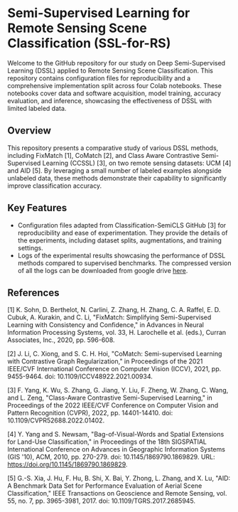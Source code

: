 # Semi-Supervised Learning for Remote Sensing Scene Classification (SSL-for-RS)

Welcome to the GitHub repository for our study on Deep Semi-Supervised Learning (DSSL) applied to Remote Sensing Scene Classification. 
This repository contains configuration files for reproducibility and a comprehensive implementation split across four Colab notebooks. 
These notebooks cover data and software acquisition, model training, accuracy evaluation, and inference, showcasing the effectiveness of DSSL with limited labeled data.

## Overview

This repository presents a comparative study of various DSSL methods, including FixMatch [1], CoMatch [2], and Class Aware Contrastive Semi-Supervised Learning (CCSSL) [3], on two remote sensing datasets: UCM [4] and AID [5]. 
By leveraging a small number of labeled examples alongside unlabeled data, these methods demonstrate their capability to significantly improve classification accuracy.

## Key Features

- Configuration files adapted from Classification-SemiCLS GitHub [3] for reproducibility and ease of experimentation.
  They provide the details of the experiments, including dataset splits, augmentations, and training settings.
- Logs of the experimental results showcasing the performance of DSSL methods compared to supervised benchmarks.
  The compressed version of all the logs can be downloaded from google drive [here](https://drive.google.com/file/d/1QgpzJQhVqFlFsAhd8DV8yxxuUW8h86eA/view?usp=sharing).
  
## References
[1] K. Sohn, D. Berthelot, N. Carlini, Z. Zhang, H. Zhang, C. A. Raffel, E. D. Cubuk, A. Kurakin, and C. Li, "FixMatch: Simplifying Semi-Supervised Learning with Consistency and Confidence," in Advances in Neural Information Processing Systems, vol. 33, H. Larochelle et al. (eds.), Curran Associates, Inc., 2020, pp. 596-608. 

[2] J. Li, C. Xiong, and S. C. H. Hoi, "CoMatch: Semi-supervised Learning with Contrastive Graph Regularization," in Proceedings of the 2021 IEEE/CVF International Conference on Computer Vision (ICCV), 2021, pp. 9455-9464. doi: 10.1109/ICCV48922.2021.00934.

[3] F. Yang, K. Wu, S. Zhang, G. Jiang, Y. Liu, F. Zheng, W. Zhang, C. Wang, and L. Zeng, "Class-Aware Contrastive Semi-Supervised Learning," in Proceedings of the 2022 IEEE/CVF Conference on Computer Vision and Pattern Recognition (CVPR), 2022, pp. 14401-14410. doi: 10.1109/CVPR52688.2022.01402.

[4] Y. Yang and S. Newsam, "Bag-of-Visual-Words and Spatial Extensions for Land-Use Classification," in Proceedings of the 18th SIGSPATIAL International Conference on Advances in Geographic Information Systems (GIS '10), ACM, 2010, pp. 270-279. doi: 10.1145/1869790.1869829. URL: https://doi.org/10.1145/1869790.1869829.

[5] G.-S. Xia, J. Hu, F. Hu, B. Shi, X. Bai, Y. Zhong, L. Zhang, and X. Lu, "AID: A Benchmark Data Set for Performance Evaluation of Aerial Scene Classification," IEEE Transactions on Geoscience and Remote Sensing, vol. 55, no. 7, pp. 3965-3981, 2017. doi: 10.1109/TGRS.2017.2685945.




